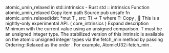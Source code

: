 atomic_umin_relaxed in std::intrinsics - Rust
std
::
intrinsics
Function
atomic_umin_relaxed
Copy item path
Source
pub unsafe fn atomic_umin_relaxed<T>(dst:
*mut T
, src: T) -> T
where
    T:
Copy
,
🔬
This is a nightly-only experimental API. (
core_intrinsics
)
Expand description
Minimum with the current value using an unsigned comparison.
T
must be an unsigned integer type.
The stabilized version of this intrinsic is available on the
atomic
unsigned integer types via the
fetch_min
method by passing
Ordering::Relaxed
as the
order
. For example,
AtomicU32::fetch_min
.